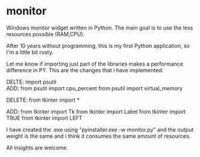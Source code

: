 # monitor
Windows monitor widget written in Python. The main goal is to use the less resources possible (RAM,CPU).

After 10 years without programming, this is my first Python application, so I'm a little bit rusty.

Let me know if importing just part of the libraries makes a performance difference in PY. This are the changes that i have implemented:

DELTE: import psutil  
ADD: from psutil import cpu_percent
     from psutil import virtual_memory
                   
DELETE: from tkinter import *



ADD: from tkinter import Tk
     from tkinter import Label
     from tkinter import TRUE
     from tkinter import LEFT

I have created the .exe using "pyinstaller.exe -w monitor.py"  and the output weight is the same and i think it consumes the same amount of resources.

All insights are welcome.
